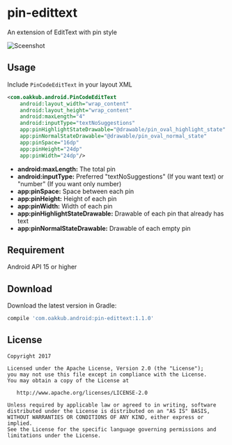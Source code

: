 # pin-edittext
An extension of EditText with pin style

![Sceenshot](https://user-images.githubusercontent.com/9587882/31598644-f307ce54-b278-11e7-8082-34249a4e07c5.gif)

Usage
--------
Include `PinCodeEditText` in your layout XML
```xml
<com.oakkub.android.PinCodeEditText
    android:layout_width="wrap_content"
    android:layout_height="wrap_content"
    android:maxLength="4"
    android:inputType="textNoSuggestions"
    app:pinHighlightStateDrawable="@drawable/pin_oval_highlight_state"
    app:pinNormalStateDrawable="@drawable/pin_oval_normal_state"
    app:pinSpace="16dp"
    app:pinHeight="24dp"
    app:pinWidth="24dp"/>
```
- **android:maxLength:** The total pin
- **android:inputType:** Preferred "textNoSuggestions" (If you want text) or "number" (If you want only number)
- **app:pinSpace:** Space between each pin
- **app:pinHeight:** Height of each pin
- **app:pinWidth:** Width of each pin
- **app:pinHighlightStateDrawable:** Drawable of each pin that already has text
- **app:pinNormalStateDrawable:** Drawable of each empty pin

Requirement
--------
Android API 15 or higher

Download
--------
Download the latest version in Gradle:
```groovy
compile 'com.oakkub.android:pin-edittext:1.1.0'
```

License
--------

    Copyright 2017

    Licensed under the Apache License, Version 2.0 (the "License");
    you may not use this file except in compliance with the License.
    You may obtain a copy of the License at

       http://www.apache.org/licenses/LICENSE-2.0

    Unless required by applicable law or agreed to in writing, software
    distributed under the License is distributed on an "AS IS" BASIS,
    WITHOUT WARRANTIES OR CONDITIONS OF ANY KIND, either express or implied.
    See the License for the specific language governing permissions and
    limitations under the License.